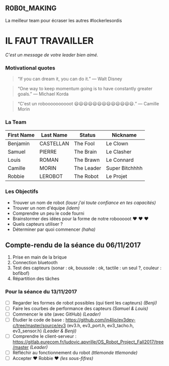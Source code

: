 ## R0B0t_MAKING
   La meilleur team pour écraser les autres #lockerlesordis

# IL FAUT TRAVAILLER
   *C'est un message de votre leader bien aimé.*
    
### Motivational quotes
   
   >“If you can dream it, you can do it.” — Walt Disney
   
   >“One way to keep momentum going is to have constantly greater goals.” — Michael Korda
   
   >“C'est un roboooooooooot 😃😃😃😃😃😃😃😃😃😃😃😃😃.” — Camille Morin
  
### La Team

| First Name | Last Name | Status       | Nickname         |
| -----------|-----------|--------------|------------------|
| Benjamin   | CASTELLAN | The Fool     | Le Clown         |
| Samuel     | PIERRE    | The Brain    | Le Clasher       |
| Louis      | ROMAN     | The Brawn    | Le Connard       |
| Camille    | MORIN     | The Leader   | Super Bitchhhh   |
| Robbie     | LEROBOT   | The Robot    | Le Projet        |

### Les Objectifs

* Trouver un nom de robot _(lousr j'ai toute confiance en tes capacités)_
* Trouver un nom d'équipe _(idem)_
* Comprendre un peu le code fourni
* Brainstormer des idées pour la forme de notre robooooot ♥ ♥ ♥
* Quels capteurs utiliser ?
* Déterminer par quoi commencer _(haha)_

## Compte-rendu de la séance du 06/11/2017
1. Prise en main de la brique
2. Connection bluetooth
3. Test des capteurs (sonar : ok, boussole : ok, tactile : un seul ?, couleur : bofibof)
4. Répartition des tâches

### Pour la séance du 13/11/2017
- [ ] Regarder les formes de robot possibles (qui tient les capteurs) _(Benji)_
- [ ] Faire les courbes de performance des capteurs _(Samuel & Louis)_
- [ ] Commencer le site (avec GitHub) _(Leader)_
- [ ] Étudier le code de base : https://github.com/in4lio/ev3dev-c/tree/master/source/ev3 (ev3.h, ev3_port.h, ev3_tacho.h, ev3_sensor.h) _(Leader & Benji)_
- [ ] Comprendre le client-serveur : https://gitlab.eurecom.fr/ludovic.apvrille/OS_Robot_Project_Fall2017/tree/master _(Leader)_
- [ ] Réfléchir au fonctionnement du robot _(ttlemonde ttlemonde)_
- [ ] Accepter ♥ Robbie ♥ _(les sous-fifres)_
